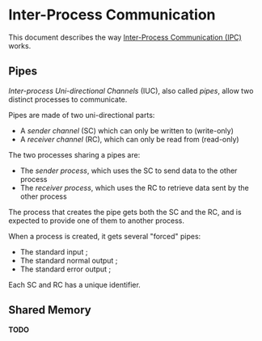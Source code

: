 # Inter-Process Communication

This document describes the way [Inter-Process Communication (IPC)](../technical/ipc.md) works.

## Pipes

_Inter-process Uni-directional Channels_ (IUC), also called _pipes_, allow two distinct processes to communicate.

Pipes are made of two uni-directional parts:

* A _sender channel_ (SC) which can only be written to (write-only)
* A _receiver channel_ (RC), which can only be read from (read-only)

The two processes sharing a pipes are:

* The _sender process_, which uses the SC to send data to the other process
* The _receiver process_, which uses the RC to retrieve data sent by the other process

The process that creates the pipe gets both the SC and the RC, and is expected to provide one of them to another process.

When a process is created, it gets several "forced" pipes:

* The standard input ;
* The standard normal output ;
* The standard error output ;

Each SC and RC has a unique identifier.

## Shared Memory

**TODO**